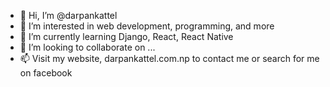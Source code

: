 - 👋 Hi, I’m @darpankattel
- 👀 I’m interested in web development, programming, and more
- 🌱 I’m currently learning Django, React, React Native
- 💞️ I’m looking to collaborate on ...
- 📫 Visit my website, darpankattel.com.np to contact me or search for me on facebook

<!---
darpankattel/darpankattel is a ✨ special ✨ repository because its `README.md` (this file) appears on your GitHub profile.
You can click the Preview link to take a look at your changes.
--->
